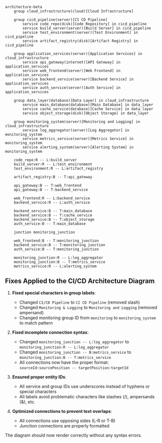 ```mermaid
architecture-beta
    group cloud_infrastructure(cloud)[Cloud Infrastructure]
    
    group cicd_pipeline(server)[CI CD Pipeline]
        service code_repo(disk)[Code Repository] in cicd_pipeline
        service build_server(server)[Build Server] in cicd_pipeline
        service test_environment(server)[Test Environment] in cicd_pipeline
        service artifact_registry(disk)[Artifact Registry] in cicd_pipeline
    
    group application_services(server)[Application Services] in cloud_infrastructure
        service api_gateway(internet)[API Gateway] in application_services
        service web_frontend(server)[Web Frontend] in application_services
        service backend_service(server)[Backend Service] in application_services
        service auth_service(server)[Auth Service] in application_services
    
    group data_layer(database)[Data Layer] in cloud_infrastructure
        service main_database(database)[Main Database] in data_layer
        service cache_service(database)[Cache Service] in data_layer
        service object_storage(disk)[Object Storage] in data_layer
    
    group monitoring_system(server)[Monitoring and Logging] in cloud_infrastructure
        service log_aggregator(server)[Log Aggregator] in monitoring_system
        service metrics_service(server)[Metrics Service] in monitoring_system
        service alerting_system(server)[Alerting System] in monitoring_system
    
    code_repo:R -- L:build_server
    build_server:R -- L:test_environment
    test_environment:R -- L:artifact_registry
    
    artifact_registry:B -- T:api_gateway
    
    api_gateway:B -- T:web_frontend
    api_gateway:B -- T:backend_service
    
    web_frontend:R -- L:backend_service
    backend_service:R -- L:auth_service
    
    backend_service:B -- T:main_database
    backend_service:B -- T:cache_service
    backend_service:B -- T:object_storage
    auth_service:B -- T:main_database
    
    junction monitoring_junction
    
    web_frontend:B -- T:monitoring_junction
    backend_service:B -- T:monitoring_junction
    auth_service:B -- T:monitoring_junction
    
    monitoring_junction:R -- L:log_aggregator
    monitoring_junction:B -- T:metrics_service
    metrics_service:R -- L:alerting_system
```

## Fixes Applied to the CI/CD Architecture Diagram

1. **Fixed special characters in group labels**:
   - Changed `CI/CD Pipeline` to `CI CD Pipeline` (removed slash)
   - Changed `Monitoring & Logging` to `Monitoring and Logging` (removed ampersand)
   - Changed monitoring group ID from `monitoring` to `monitoring_system` to match pattern

2. **Fixed incomplete connection syntax**:
   - Changed `monitoring_junction -- L:log_aggregator` to `monitoring_junction:R -- L:log_aggregator`
   - Changed `monitoring_junction -- B:metrics_service` to `monitoring_junction:B -- T:metrics_service`
   - All connections now have the proper format: `sourceId:sourcePosition -- targetPosition:targetId`

3. **Ensured proper entity IDs**:
   - All service and group IDs use underscores instead of hyphens or special characters
   - All labels avoid problematic characters like slashes (/), ampersands (&), etc.

4. **Optimized connections to prevent text overlaps**:
   - All connections use opposing sides (L-R or T-B)
   - Junction connections are properly formatted

The diagram should now render correctly without any syntax errors. 